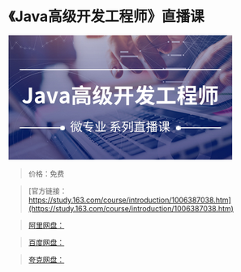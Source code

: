 # 《Java高级开发工程师》直播课

![img](../../../assets/study163/free/487403e4f5914910ba090166c5565def.jpg)

> 价格：免费

> [官方链接：https://study.163.com/course/introduction/1006387038.htm](https://study.163.com/course/introduction/1006387038.htm)

> [阿里网盘：]()

> [百度网盘：]()

> [夸克网盘：]()

